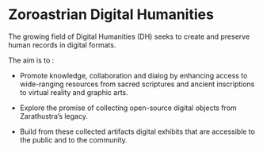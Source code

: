 # Zoroastrian Digital Humanities

The growing field of Digital Humanities (DH) seeks to create and preserve human records in digital formats.

The aim is to :

- Promote knowledge, collaboration and dialog by enhancing access to wide-ranging resources from sacred scriptures and ancient inscriptions to virtual reality and graphic arts.

- Explore the promise of collecting open-source digital objects from Zarathustra’s legacy.

- Build from these collected artifacts digital exhibits that are accessible to the public and to the community.
